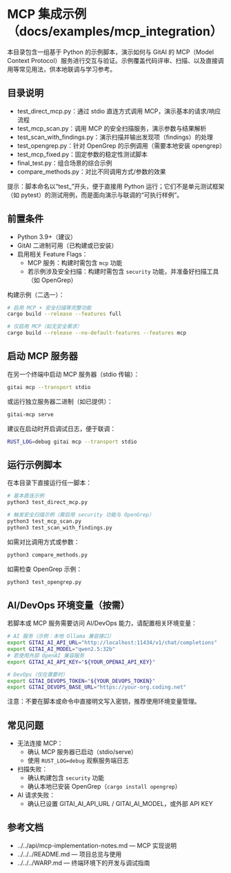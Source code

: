 # MCP 集成示例（docs/examples/mcp_integration）

本目录包含一组基于 Python 的示例脚本，演示如何与 GitAI 的 MCP（Model Context Protocol）服务进行交互与验证。示例覆盖代码评审、扫描、以及直接调用等常见用法，供本地联调与学习参考。

## 目录说明

- test_direct_mcp.py：通过 stdio 直连方式调用 MCP，演示基本的请求/响应流程
- test_mcp_scan.py：调用 MCP 的安全扫描服务，演示参数与结果解析
- test_scan_with_findings.py：演示扫描并输出发现项（findings）的处理
- test_opengrep.py：针对 OpenGrep 的示例调用（需要本地安装 opengrep）
- test_mcp_fixed.py：固定参数的稳定性测试脚本
- final_test.py：组合场景的综合示例
- compare_methods.py：对比不同调用方式/参数的效果

提示：脚本命名以“test_”开头，便于直接用 Python 运行；它们不是单元测试框架（如 pytest）的测试用例，而是面向演示与联调的“可执行样例”。

## 前置条件

- Python 3.9+（建议）
- GitAI 二进制可用（已构建或已安装）
- 启用相关 Feature Flags：
  - MCP 服务：构建时需包含 `mcp` 功能
  - 若示例涉及安全扫描：构建时需包含 `security` 功能，并准备好扫描工具（如 OpenGrep）

构建示例（二选一）：

```bash
# 启用 MCP + 安全扫描等完整功能
cargo build --release --features full

# 仅启用 MCP（如无安全需求）
cargo build --release --no-default-features --features mcp
```

## 启动 MCP 服务器

在另一个终端中启动 MCP 服务器（stdio 传输）：

```bash
gitai mcp --transport stdio
```

或运行独立服务器二进制（如已提供）：

```bash
gitai-mcp serve
```

建议在启动时开启调试日志，便于联调：

```bash
RUST_LOG=debug gitai mcp --transport stdio
```

## 运行示例脚本

在本目录下直接运行任一脚本：

```bash
# 基本直连示例
python3 test_direct_mcp.py

# 触发安全扫描示例（需启用 security 功能与 OpenGrep）
python3 test_mcp_scan.py
python3 test_scan_with_findings.py
```

如需对比调用方式或参数：

```bash
python3 compare_methods.py
```

如需检查 OpenGrep 示例：

```bash
python3 test_opengrep.py
```

## AI/DevOps 环境变量（按需）

若脚本或 MCP 服务需要访问 AI/DevOps 能力，请配置相关环境变量：

```bash
# AI 服务（示例：本地 Ollama 兼容接口）
export GITAI_AI_API_URL="http://localhost:11434/v1/chat/completions"
export GITAI_AI_MODEL="qwen2.5:32b"
# 若使用外部 OpenAI 兼容服务
export GITAI_AI_API_KEY="${YOUR_OPENAI_API_KEY}"

# DevOps（仅在需要时）
export GITAI_DEVOPS_TOKEN="${YOUR_DEVOPS_TOKEN}"
export GITAI_DEVOPS_BASE_URL="https://your-org.coding.net"
```

注意：不要在脚本或命令中直接明文写入密钥，推荐使用环境变量管理。

## 常见问题

- 无法连接 MCP：
  - 确认 MCP 服务器已启动（stdio/serve）
  - 使用 `RUST_LOG=debug` 观察服务端日志
- 扫描失败：
  - 确认构建包含 `security` 功能
  - 确认本地已安装 OpenGrep（`cargo install opengrep`）
- AI 请求失败：
  - 确认已设置 GITAI_AI_API_URL / GITAI_AI_MODEL，或外部 API KEY

## 参考文档

- ../../api/mcp-implementation-notes.md — MCP 实现说明
- ../../../README.md — 项目总览与使用
- ../../../WARP.md — 终端环境下的开发与调试指南

